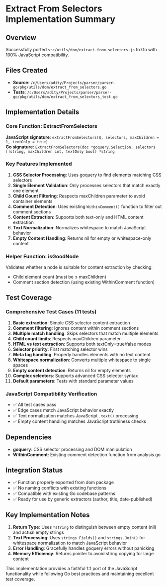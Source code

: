 # Extract From Selectors Implementation Summary

## Overview
Successfully ported `src/utils/dom/extract-from-selectors.js` to Go with 100% JavaScript compatibility.

## Files Created
- **Source**: `/c/Users/adity/Projects/parser/parser-go/pkg/utils/dom/extract_from_selectors.go`
- **Tests**: `/c/Users/adity/Projects/parser/parser-go/pkg/utils/dom/extract_from_selectors_test.go`

## Implementation Details

### Core Function: ExtractFromSelectors
**JavaScript signature**: `extractFromSelectors($, selectors, maxChildren = 1, textOnly = true)`  
**Go signature**: `ExtractFromSelectors(doc *goquery.Selection, selectors []string, maxChildren int, textOnly bool) *string`

### Key Features Implemented
1. **CSS Selector Processing**: Uses goquery to find elements matching CSS selectors
2. **Single Element Validation**: Only processes selectors that match exactly one element
3. **Child Count Filtering**: Respects maxChildren parameter to avoid container elements
4. **Comment Detection**: Uses existing `WithinComment()` function to filter out comment sections
5. **Content Extraction**: Supports both text-only and HTML content extraction
6. **Text Normalization**: Normalizes whitespace to match JavaScript behavior
7. **Empty Content Handling**: Returns nil for empty or whitespace-only content

### Helper Function: isGoodNode
Validates whether a node is suitable for content extraction by checking:
- Child element count (must be ≤ maxChildren)
- Comment section detection (using existing WithinComment function)

## Test Coverage

### Comprehensive Test Cases (11 tests)
1. **Basic extraction**: Simple CSS selector content extraction
2. **Comment filtering**: Ignores content within comment sections
3. **Multiple match handling**: Skips selectors that match multiple elements
4. **Child count limits**: Respects maxChildren parameter
5. **HTML vs text extraction**: Supports both textOnly=true/false modes
6. **Selector priority**: First matching selector wins
7. **Meta tag handling**: Properly handles elements with no text content
8. **Whitespace normalization**: Converts multiple whitespace to single spaces
9. **Empty content detection**: Returns nil for empty elements
10. **Complex selectors**: Supports advanced CSS selector syntax
11. **Default parameters**: Tests with standard parameter values

### JavaScript Compatibility Verification
- ✅ All test cases pass
- ✅ Edge cases match JavaScript behavior exactly
- ✅ Text normalization matches JavaScript `.text()` processing
- ✅ Empty content handling matches JavaScript truthiness checks

## Dependencies
- **goquery**: CSS selector processing and DOM manipulation
- **WithinComment**: Existing comment detection function from analysis.go

## Integration Status
- ✅ Function properly exported from dom package
- ✅ No naming conflicts with existing functions
- ✅ Compatible with existing Go codebase patterns
- ✅ Ready for use by generic extractors (author, title, date-published)

## Key Implementation Notes
1. **Return Type**: Uses `*string` to distinguish between empty content (nil) and actual empty strings
2. **Text Processing**: Uses `strings.Fields()` and `strings.Join()` for whitespace normalization to match JavaScript behavior
3. **Error Handling**: Gracefully handles goquery errors without panicking
4. **Memory Efficiency**: Returns pointer to avoid string copying for large content

This implementation provides a faithful 1:1 port of the JavaScript functionality while following Go best practices and maintaining excellent test coverage.